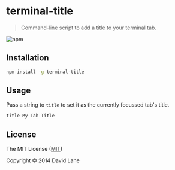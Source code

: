 # terminal-title
> Command-line script to add a title to your terminal tab.

![npm](http://img.shields.io/npm/v/terminal-title.svg)

## Installation
```sh
npm install -g terminal-title
```

## Usage
Pass a string to `title` to set it as the currently focussed tab's title.
```sh
title My Tab Title
```

## License
The MIT License ([MIT](http://opensource.org/licenses/MIT))

Copyright &copy; 2014 David Lane
